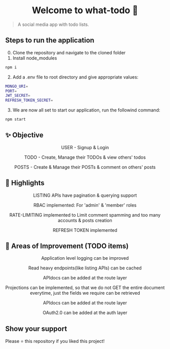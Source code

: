 <h1 align="center">Welcome to what-todo 👋</h1>

> A social media app with todo lists.<br />

## Steps to run the application

0. Clone the repository and navigate to the cloned folder
1. Install node_modules
```sh
npm i
```

2. Add a .env file to root directory and give appropriate values:
```sh
MONGO_URI=
PORT=
JWT_SECRET=
REFRESH_TOKEN_SECRET=
```

3. We are now all set to start our application, run the followind command:
```sh
npm start
```

## ✨ Objective
<p align="center">USER - Signup & Login</p>
<p align="center">TODO - Create, Manage their TODOs & view others' todos</p>
<p align="center">POSTS - Create & Manage their POSTs & comment on others' posts</p>

## 🚀 Highlights
<p align="center">LISTING APIs have pagination & querying support</p>
<p align="center">RBAC implemented: For 'admin' & 'member' roles</p>
<p align="center">RATE-LIMITING implemented to Limit comment spamming and too many accounts & posts creation</p>
<p align="center">REFRESH TOKEN implemented</p>

## 🤝 Areas of Improvement (TODO items)
<p align="center">Application level logging can be improved</p>
<p align="center">Read heavy endpoints(like listing APIs) can be cached</p>
<p align="center">APIdocs can be added at the route layer</p>
<p align="center">Projections can be implemented, so that we do not GET the entire document everytime, just the fields we require can be retrieved</p>
<p align="center">APIdocs can be added at the route layer</p>
<p align="center">OAuth2.0 can be added at the auth layer</p>

## Show your support

Please ⭐️ this repository if you liked this project!
